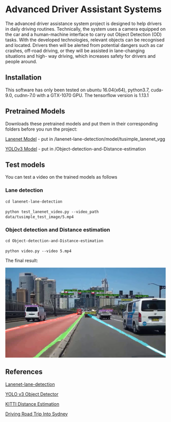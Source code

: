 # Advanced Driver Assistant Systems
The advanced driver assistance system project is designed to help drivers in daily driving
routines. Technically, the system uses a camera equipped on the car and a human-machine
interface to carry out Object Detection (OD) tasks. With the developed technologies, relevant
objects can be recognised and located. Drivers then will be alerted from potential dangers such 
as car crashes, off-road driving, or they will be assisted in lane-changing situations and high-
way driving, which increases safety for drivers and people around.

## Installation
This software has only been tested on ubuntu 16.04(x64), python3.7, cuda-9.0, cudnn-7.0 with a GTX-1070 GPU. 
The tensorflow version is 1.13.1

## Pretrained Models
Downloads these pretrained models and put them in their corresponding folders before you run the project:

[Lanenet Model](https://www.dropbox.com/sh/tnsf0lw6psszvy4/AAA81r53jpUI3wLsRW6TiPCya?dl=0) - put in /lanenet-lane-detection/model/tusimple_lanenet_vgg

[YOLOv3 Model](https://github.com/ayooshkathuria/pytorch-yolo-v3) - put in /Object-detection-and-Distance-estimation

## Test models
You can test a video on the trained models as follows

### Lane detection
```
cd lanenet-lane-detection

python test_lanenet_video.py --video_path data/tusimple_test_image/5.mp4
```

### Object detection and Distance estimation
```
cd Object-detection-and-Distance-estimation

python video.py --video 5.mp4
```


The final result:

![](https://github.com/Khaivdo/UTS_Capstone/blob/master/Object-detection-and-Distance-estimation/finalResult.png)


## References
 
[Lanenet-lane-detection](https://github.com/MaybeShewill-CV/lanenet-lane-detection)

[YOLO v3 Object Detector](https://blog.paperspace.com/how-to-implement-a-yolo-object-detector-in-pytorch/)

[KITTI Distance Estimation](https://github.com/harshilpatel312/KITTI-distance-estimation)

[Driving Road Trip Into Sydney](https://www.youtube.com/watch?v=3uShcm7xjq8&t=192s)
